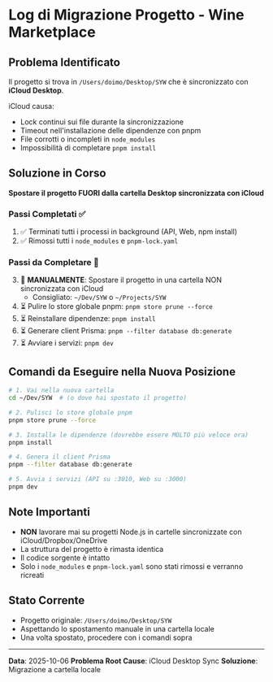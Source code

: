 # Log di Migrazione Progetto - Wine Marketplace

## Problema Identificato
Il progetto si trova in `/Users/doimo/Desktop/SYW` che è sincronizzato con **iCloud Desktop**.

iCloud causa:
- Lock continui sui file durante la sincronizzazione
- Timeout nell'installazione delle dipendenze con pnpm
- File corrotti o incompleti in `node_modules`
- Impossibilità di completare `pnpm install`

## Soluzione in Corso
**Spostare il progetto FUORI dalla cartella Desktop sincronizzata con iCloud**

### Passi Completati ✅
1. ✅ Terminati tutti i processi in background (API, Web, npm install)
2. ✅ Rimossi tutti i `node_modules` e `pnpm-lock.yaml`

### Passi da Completare 🔄
3. 🔄 **MANUALMENTE**: Spostare il progetto in una cartella NON sincronizzata con iCloud
   - Consigliato: `~/Dev/SYW` o `~/Projects/SYW`
4. ⏳ Pulire lo store globale pnpm: `pnpm store prune --force`
5. ⏳ Reinstallare dipendenze: `pnpm install`
6. ⏳ Generare client Prisma: `pnpm --filter database db:generate`
7. ⏳ Avviare i servizi: `pnpm dev`

## Comandi da Eseguire nella Nuova Posizione

```bash
# 1. Vai nella nuova cartella
cd ~/Dev/SYW  # (o dove hai spostato il progetto)

# 2. Pulisci lo store globale pnpm
pnpm store prune --force

# 3. Installa le dipendenze (dovrebbe essere MOLTO più veloce ora)
pnpm install

# 4. Genera il client Prisma
pnpm --filter database db:generate

# 5. Avvia i servizi (API su :3010, Web su :3000)
pnpm dev
```

## Note Importanti
- **NON** lavorare mai su progetti Node.js in cartelle sincronizzate con iCloud/Dropbox/OneDrive
- La struttura del progetto è rimasta identica
- Il codice sorgente è intatto
- Solo i `node_modules` e `pnpm-lock.yaml` sono stati rimossi e verranno ricreati

## Stato Corrente
- Progetto originale: `/Users/doimo/Desktop/SYW`
- Aspettando lo spostamento manuale in una cartella locale
- Una volta spostato, procedere con i comandi sopra

---
**Data**: 2025-10-06
**Problema Root Cause**: iCloud Desktop Sync
**Soluzione**: Migrazione a cartella locale
